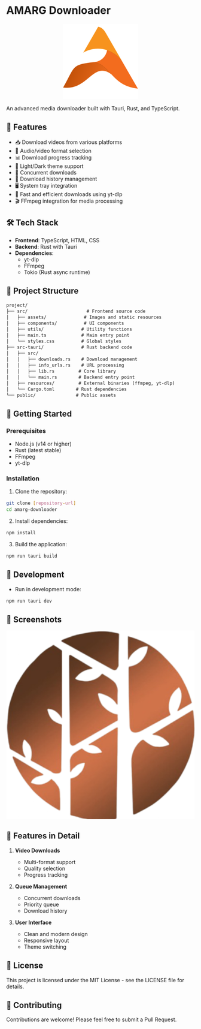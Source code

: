 # AMARG Downloader

<div align="center">
  <img src="src/assets/A letter Logo.png" alt="AMARG Logo" width="200"/>
</div>

An advanced media downloader built with Tauri, Rust, and TypeScript.

## 🚀 Features

- 📥 Download videos from various platforms
- 🎵 Audio/video format selection
- 📊 Download progress tracking
- 🌙 Light/Dark theme support
- 🔄 Concurrent downloads
- 💾 Download history management
- 🖥️ System tray integration
- 🚀 Fast and efficient downloads using yt-dlp
- 🎬 FFmpeg integration for media processing

## 🛠️ Tech Stack

- **Frontend**: TypeScript, HTML, CSS
- **Backend**: Rust with Tauri
- **Dependencies**: 
  - yt-dlp
  - FFmpeg
  - Tokio (Rust async runtime)

## 📁 Project Structure

```
project/
├── src/                      # Frontend source code
│   ├── assets/              # Images and static resources
│   ├── components/          # UI components
│   ├── utils/              # Utility functions
│   ├── main.ts             # Main entry point
│   └── styles.css          # Global styles
├── src-tauri/              # Rust backend code
│   ├── src/
│   │   ├── downloads.rs    # Download management
│   │   ├── info_urls.rs    # URL processing
│   │   ├── lib.rs         # Core library
│   │   └── main.rs        # Backend entry point
│   ├── resources/         # External binaries (ffmpeg, yt-dlp)
│   └── Cargo.toml        # Rust dependencies
└── public/               # Public assets
```

## 🚀 Getting Started

### Prerequisites

- Node.js (v14 or higher)
- Rust (latest stable)
- FFmpeg
- yt-dlp

### Installation

1. Clone the repository:
```bash
git clone [repository-url]
cd amarg-downloader
```

2. Install dependencies:
```bash
npm install
```

3. Build the application:
```bash
npm run tauri build
```

## 🔧 Development

- Run in development mode:
```bash
npm run tauri dev
```

## 📸 Screenshots

<div align="center">
  <img src="src/assets/Amarg Downloader.png" alt="Main Interface" width="600"/>
</div>

## 🌟 Features in Detail

1. **Video Downloads**
   - Multi-format support
   - Quality selection
   - Progress tracking

2. **Queue Management**
   - Concurrent downloads
   - Priority queue
   - Download history

3. **User Interface**
   - Clean and modern design
   - Responsive layout
   - Theme switching

## 📄 License

This project is licensed under the MIT License - see the LICENSE file for details.

## 🤝 Contributing

Contributions are welcome! Please feel free to submit a Pull Request.